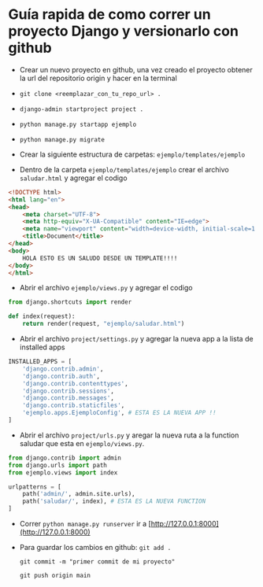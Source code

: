# Guía rapida de como correr un proyecto Django y versionarlo con github

- Crear un nuevo proyecto en github, una vez creado el proyecto obtener la url del repositorio origin y hacer en la terminal

 - ```git clone <reemplazar_con_tu_repo_url> .```

- ```django-admin startproject project .```

- ```python manage.py startapp ejemplo```

- ```python manage.py migrate```

- Crear la siguiente estructura de carpetas:
  ```ejemplo/templates/ejemplo```

- Dentro de la carpeta ```ejemplo/templates/ejemplo``` crear el archivo ```saludar.html``` y agregar el codigo 

```html
<!DOCTYPE html>
<html lang="en">
<head>
    <meta charset="UTF-8">
    <meta http-equiv="X-UA-Compatible" content="IE=edge">
    <meta name="viewport" content="width=device-width, initial-scale=1.0">
    <title>Document</title>
</head>
<body>
    HOLA ESTO ES UN SALUDO DESDE UN TEMPLATE!!!!
</body>
</html>
```
  
- Abrir el archivo ```ejemplo/views.py``` y agregar el codigo

```python
from django.shortcuts import render

def index(request):
    return render(request, "ejemplo/saludar.html")
```

- Abrir el archivo ```project/settings.py``` y agregar la nueva app a la lista de
installed apps 

```python
INSTALLED_APPS = [
    'django.contrib.admin',
    'django.contrib.auth',
    'django.contrib.contenttypes',
    'django.contrib.sessions',
    'django.contrib.messages',
    'django.contrib.staticfiles',
    'ejemplo.apps.EjemploConfig', # ESTA ES LA NUEVA APP !!
]
```

- Abrir el archivo ```project/urls.py``` y aregar la nueva ruta a la function saludar que esta en ```ejemplo/views.py```.

```python
from django.contrib import admin
from django.urls import path
from ejemplo.views import index

urlpatterns = [
    path('admin/', admin.site.urls),
    path('saludar/', index), # ESTA ES LA NUEVA FUNCTION
]
```
- Correr ```python manage.py runserver``` ir a [http://127.0.0.1:8000](http://127.0.0.1:8000)

- Para guardar los cambios en github:
  ```git add .```
  
  ```git commit -m "primer commit de mi proyecto"```
  
  ```git push origin main```